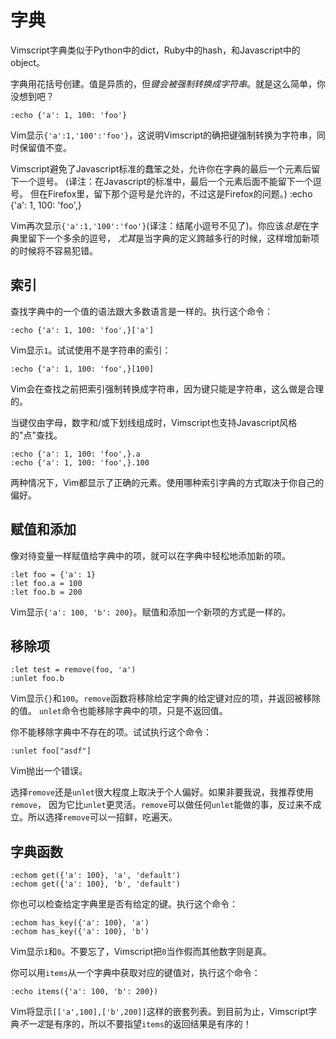 
字典
============

Vimscript字典类似于Python中的dict，Ruby中的hash，和Javascript中的object。

字典用花括号创建。值是异质的，但*键会被强制转换成字符串*。就是这么简单，你没想到吧？

    :echo {'a': 1, 100: 'foo'}

Vim显示`{'a':1,'100':'foo'}`，这说明Vimscript的确把键强制转换为字符串，同时保留值不变。

Vimscript避免了Javascript标准的蠢笨之处，允许你在字典的最后一个元素后留下一个逗号。
(译注：在Javascript的标准中，最后一个元素后面不能留下一个逗号。 但在Firefox里，留下那个逗号是允许的，不过这是Firefox的问题。)
    :echo {'a': 1, 100: 'foo',}


Vim再次显示`{'a':1,'100':'foo'}`(译注：结尾小逗号不见了)。你应该*总是*在字典里留下一个多余的逗号， *尤其*是当字典的定义跨越多行的时候，这样增加新项的时候将不容易犯错。

索引
--------

查找字典中的一个值的语法跟大多数语言是一样的。执行这个命令：

    :echo {'a': 1, 100: 'foo',}['a']

Vim显示`1`。试试使用不是字符串的索引：

    :echo {'a': 1, 100: 'foo',}[100]

Vim会在查找之前把索引强制转换成字符串，因为键只能是字符串，这么做是合理的。

当键仅由字母，数字和/或下划线组成时，Vimscript也支持Javascript风格的"点"查找。

    :echo {'a': 1, 100: 'foo',}.a
    :echo {'a': 1, 100: 'foo',}.100

两种情况下，Vim都显示了正确的元素。使用哪种索引字典的方式取决于你自己的偏好。

赋值和添加
--------------------

像对待变量一样赋值给字典中的项，就可以在字典中轻松地添加新的项。

    :let foo = {'a': 1}
    :let foo.a = 100
    :let foo.b = 200

Vim显示`{'a': 100, 'b': 200}`。赋值和添加一个新项的方式是一样的。

移除项
----------------

    :let test = remove(foo, 'a')
    :unlet foo.b

Vim显示`{}`和`100`。`remove`函数将移除给定字典的给定键对应的项，并返回被移除的值。 `unlet`命令也能移除字典中的项，只是不返回值。

你不能移除字典中不存在的项。试试执行这个命令：

    :unlet foo["asdf"]

Vim抛出一个错误。

选择`remove`还是`unlet`很大程度上取决于个人偏好。如果非要我说，我推荐使用`remove`， 因为它比`unlet`更灵活。`remove`可以做任何`unlet`能做的事，反过来不成立。所以选择`remove`可以一招鲜，吃遍天。

字典函数
--------------------

    :echom get({'a': 100}, 'a', 'default')
    :echom get({'a': 100}, 'b', 'default')

你也可以检查给定字典里是否有给定的键。执行这个命令：

    :echom has_key({'a': 100}, 'a')
    :echom has_key({'a': 100}, 'b')

Vim显示`1`和`0`。不要忘了，Vimscript把`0`当作假而其他数字则是真。

你可以用`items`从一个字典中获取对应的键值对，执行这个命令：

    :echo items({'a': 100, 'b': 200})

Vim将显示`[['a',100],['b',200]]`这样的嵌套列表。到目前为止，Vimscript字典*不一定*是有序的，所以不要指望`items`的返回结果是有序的！

